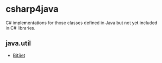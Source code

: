 # csharp4java
C# implementations for those classes defined in Java but not yet included in C# libraries.

## java.util
- [BitSet](https://docs.oracle.com/javase/7/docs/api/java/util/BitSet.html)
